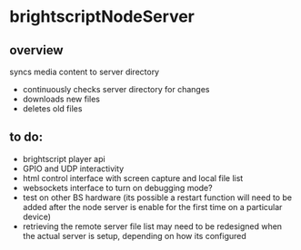 # brightscriptNodeServer

## overview
syncs media content to server directory
* continuously checks server directory for changes
* downloads new files
* deletes old files

## to do:
* brightscript player api
* GPIO and UDP interactivity
* html control interface with screen capture and local file list
* websockets interface to turn on debugging mode?
* test on other BS hardware (its possible a restart function will need to be added after the node server is enable for the first time on a particular device)
* retrieving the remote server file list may need to be redesigned when the actual server is setup, depending on how its configured
